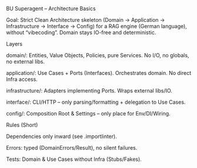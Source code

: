 BU Superagent – Architecture Basics

Goal: Strict Clean Architecture skeleton (Domain → Application → Infrastructure → Interface → Config)
for a RAG engine (German language), without “vibecoding”. Domain stays IO-free and deterministic.

Layers

domain/: Entities, Value Objects, Policies, pure Services. No I/O, no globals, no external libs.

application/: Use Cases + Ports (Interfaces). Orchestrates domain. No direct Infra access.

infrastructure/: Adapters implementing Ports. Wraps external libs/IO.

interface/: CLI/HTTP – only parsing/formatting + delegation to Use Cases.

config/: Composition Root & Settings – only place for Env/DI/Wiring.

Rules (Short)

Dependencies only inward (see .importlinter).

Errors: typed (DomainErrors/Result), no silent failures.

Tests: Domain & Use Cases without Infra (Stubs/Fakes).
